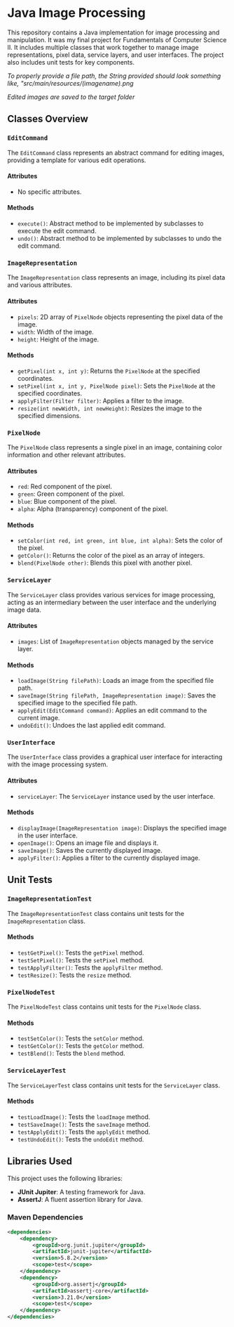 # Java Image Processing

This repository contains a Java implementation for image processing and manipulation. It was my final project for Fundamentals of Computer Science II. It includes multiple classes that work together to manage image representations, pixel data, service layers, and user interfaces. The project also includes unit tests for key components.

*To properly provide a file path, the String provided should look something like, "src/main/resources/(imagename).png*

*Edited images are saved to the target folder*

## Classes Overview

### `EditCommand`

The `EditCommand` class represents an abstract command for editing images, providing a template for various edit operations.

#### Attributes
- No specific attributes.

#### Methods
- `execute()`: Abstract method to be implemented by subclasses to execute the edit command.
- `undo()`: Abstract method to be implemented by subclasses to undo the edit command.

### `ImageRepresentation`

The `ImageRepresentation` class represents an image, including its pixel data and various attributes.

#### Attributes
- `pixels`: 2D array of `PixelNode` objects representing the pixel data of the image.
- `width`: Width of the image.
- `height`: Height of the image.

#### Methods
- `getPixel(int x, int y)`: Returns the `PixelNode` at the specified coordinates.
- `setPixel(int x, int y, PixelNode pixel)`: Sets the `PixelNode` at the specified coordinates.
- `applyFilter(Filter filter)`: Applies a filter to the image.
- `resize(int newWidth, int newHeight)`: Resizes the image to the specified dimensions.

### `PixelNode`

The `PixelNode` class represents a single pixel in an image, containing color information and other relevant attributes.

#### Attributes
- `red`: Red component of the pixel.
- `green`: Green component of the pixel.
- `blue`: Blue component of the pixel.
- `alpha`: Alpha (transparency) component of the pixel.

#### Methods
- `setColor(int red, int green, int blue, int alpha)`: Sets the color of the pixel.
- `getColor()`: Returns the color of the pixel as an array of integers.
- `blend(PixelNode other)`: Blends this pixel with another pixel.

### `ServiceLayer`

The `ServiceLayer` class provides various services for image processing, acting as an intermediary between the user interface and the underlying image data.

#### Attributes
- `images`: List of `ImageRepresentation` objects managed by the service layer.

#### Methods
- `loadImage(String filePath)`: Loads an image from the specified file path.
- `saveImage(String filePath, ImageRepresentation image)`: Saves the specified image to the specified file path.
- `applyEdit(EditCommand command)`: Applies an edit command to the current image.
- `undoEdit()`: Undoes the last applied edit command.

### `UserInterface`

The `UserInterface` class provides a graphical user interface for interacting with the image processing system.

#### Attributes
- `serviceLayer`: The `ServiceLayer` instance used by the user interface.

#### Methods
- `displayImage(ImageRepresentation image)`: Displays the specified image in the user interface.
- `openImage()`: Opens an image file and displays it.
- `saveImage()`: Saves the currently displayed image.
- `applyFilter()`: Applies a filter to the currently displayed image.

## Unit Tests

### `ImageRepresentationTest`

The `ImageRepresentationTest` class contains unit tests for the `ImageRepresentation` class.

#### Methods
- `testGetPixel()`: Tests the `getPixel` method.
- `testSetPixel()`: Tests the `setPixel` method.
- `testApplyFilter()`: Tests the `applyFilter` method.
- `testResize()`: Tests the `resize` method.

### `PixelNodeTest`

The `PixelNodeTest` class contains unit tests for the `PixelNode` class.

#### Methods
- `testSetColor()`: Tests the `setColor` method.
- `testGetColor()`: Tests the `getColor` method.
- `testBlend()`: Tests the `blend` method.

### `ServiceLayerTest`

The `ServiceLayerTest` class contains unit tests for the `ServiceLayer` class.

#### Methods
- `testLoadImage()`: Tests the `loadImage` method.
- `testSaveImage()`: Tests the `saveImage` method.
- `testApplyEdit()`: Tests the `applyEdit` method.
- `testUndoEdit()`: Tests the `undoEdit` method.

## Libraries Used

This project uses the following libraries:

- **JUnit Jupiter**: A testing framework for Java.
- **AssertJ**: A fluent assertion library for Java.

### Maven Dependencies

```xml
<dependencies>
    <dependency>
        <groupId>org.junit.jupiter</groupId>
        <artifactId>junit-jupiter</artifactId>
        <version>5.8.2</version>
        <scope>test</scope>
    </dependency>
    <dependency>
        <groupId>org.assertj</groupId>
        <artifactId>assertj-core</artifactId>
        <version>3.21.0</version>
        <scope>test</scope>
    </dependency>
</dependencies>
